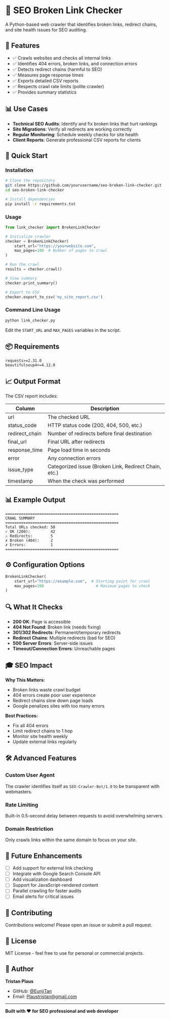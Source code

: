 # 🔗 SEO Broken Link Checker

A Python-based web crawler that identifies broken links, redirect chains, and site health issues for SEO auditing.

## 🎯 Features

- ✅ Crawls websites and checks all internal links
- ✅ Identifies 404 errors, broken links, and connection errors
- ✅ Detects redirect chains (harmful to SEO)
- ✅ Measures page response times
- ✅ Exports detailed CSV reports
- ✅ Respects crawl rate limits (polite crawler)
- ✅ Provides summary statistics

## 📊 Use Cases

- **Technical SEO Audits**: Identify and fix broken links that hurt rankings
- **Site Migrations**: Verify all redirects are working correctly
- **Regular Monitoring**: Schedule weekly checks for site health
- **Client Reports**: Generate professional CSV reports for clients

## 🚀 Quick Start

### Installation

```bash
# Clone the repository
git clone https://github.com/yourusername/seo-broken-link-checker.git
cd seo-broken-link-checker

# Install dependencies
pip install -r requirements.txt
```

### Usage

```python
from link_checker import BrokenLinkChecker

# Initialize crawler
checker = BrokenLinkChecker(
    start_url="https://yourwebsite.com",
    max_pages=100  # Number of pages to crawl
)

# Run the crawl
results = checker.crawl()

# View summary
checker.print_summary()

# Export to CSV
checker.export_to_csv('my_site_report.csv')
```

### Command Line Usage

```bash
python link_checker.py
```

Edit the `START_URL` and `MAX_PAGES` variables in the script.

## 📦 Requirements

```
requests>=2.31.0
beautifulsoup4>=4.12.0
```

## 📈 Output Format

The CSV report includes:

| Column | Description |
|--------|-------------|
| url | The checked URL |
| status_code | HTTP status code (200, 404, 500, etc.) |
| redirect_chain | Number of redirects before final destination |
| final_url | Final URL after redirects |
| response_time | Page load time in seconds |
| error | Any connection errors |
| issue_type | Categorized issue (Broken Link, Redirect Chain, etc.) |
| timestamp | When the check was performed |

## 📊 Example Output

```
==================================================
CRAWL SUMMARY
==================================================
Total URLs checked: 50
✓ OK (200):         42
⚠ Redirects:        5
✗ Broken (404):     2
✗ Errors:           1
==================================================
```

## ⚙️ Configuration Options

```python
BrokenLinkChecker(
    start_url="https://example.com",  # Starting point for crawl
    max_pages=100                       # Maximum pages to check
)
```

## 🔍 What It Checks

- **200 OK**: Page is accessible
- **404 Not Found**: Broken link (needs fixing)
- **301/302 Redirects**: Permanent/temporary redirects
- **Redirect Chains**: Multiple redirects (bad for SEO)
- **500 Server Errors**: Server-side issues
- **Timeout/Connection Errors**: Unreachable pages

## 🎓 SEO Impact

**Why This Matters:**
- Broken links waste crawl budget
- 404 errors create poor user experience
- Redirect chains slow down page loads
- Google penalizes sites with too many errors

**Best Practices:**
- Fix all 404 errors
- Limit redirect chains to 1 hop
- Monitor site health weekly
- Update external links regularly

## 🛠️ Advanced Features

### Custom User Agent
The crawler identifies itself as `SEO-Crawler-Bot/1.0` to be transparent with webmasters.

### Rate Limiting
Built-in 0.5-second delay between requests to avoid overwhelming servers.

### Domain Restriction
Only crawls links within the same domain to focus on your site.

## 📝 Future Enhancements

- [ ] Add support for external link checking
- [ ] Integrate with Google Search Console API
- [ ] Add visualization dashboard
- [ ] Support for JavaScript-rendered content
- [ ] Parallel crawling for faster audits
- [ ] Email alerts for critical issues

## 🤝 Contributing

Contributions welcome! Please open an issue or submit a pull request.

## 📄 License

MIT License - feel free to use for personal or commercial projects.

## 👤 Author

**Tristan Plaus**
- GitHub: [@EunjiTan](https://github.com/EunjiTan)
- Email: Plaustristan@gmail.com

---

**Built with ❤️ for SEO professional and web developer**
